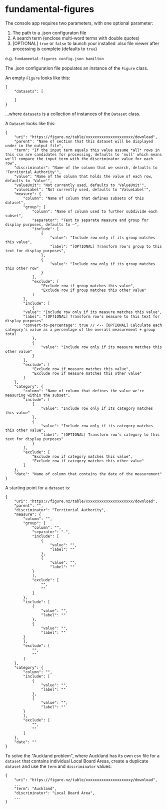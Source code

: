 # fundamental-figures

The console app requires two parameters, with one optional parameter:

1. The path to a .json configuraton file
2. A search term (enclose multi-word terms with double quotes)
3. [OPTIONAL] `true` or `false` to launch your installed .xlsx file viewer after processing is complete (defaults to `true`)

e.g. `fundamental-figures config.json hamilton`

The .json configuration file populates an instance of the `Figure` class. 

An empty `Figure` looks like this:

```
{
    "datasets": [
        
    ]
}
```

…where `datasets` is a collection of instances of the `Dataset` class. 

A `Dataset` looks like this:

```
{
    "uri": "https://figure.nz/table/xxxxxxxxxxxxxxxxxxxxx/download",
    "parent": "Name of section that this dataset will be displayed under in the output file",
    "term": "If the input term equals this value assume *all* rows in this csv are candidates for processing, defaults to 'null' which means we'll compare the input term with the discriminator value for each row",
    "discriminator": "Name of the column that we search, defaults to 'Territorial Authority'",
    "value": "Name of the column that holds the value of each row, defaults to 'Value'",
    "valueUnit": "Not currently used, defaults to 'ValueUnit'",
    "valueLabel": "Not currently used, defaults to 'ValueLabel'",
    "measure": {
        "column": "Name of column that defines subsets of this dataset",
        "group": {
            "column": "Name of column used to further subdivide each subset",
            "separator": "Text to separate measure and group for display purposes, defaults to —",
            "include": [
                {
                    "value": "Include row only if its group matches this value",
                    "label": "[OPTIONAL] Transform row's group to this text for display purposes",					
                },
                {
                    "value": "Include row only if its group matches this other row"
                }
            ],
            "exclude": [
                "Exclude row if group matches this value",
                "Exclude row if group matches this other value"
            ]
        },
        "include": [
            {
		"value": "Include row only if its measure matches this value",
		"label": "[OPTIONAL] Transform row's measure to this text for display purposes"
		"convert-to-percentage": true // <-- [OPTIONAL] Calculate each category's value as a percentage of the overall measurement + group total
            },
            {
                "value": "Include row only if its measure matches this other value"
            }
        ],
        "exclude": [
            "Exclude row if measure matches this value",
            "Exclude row if measure matches this other value"
        ]
    },
    "category": {
        "column": "Name of column that defines the value we're measuring within the subset",
        "include": [
            {
                "value": "Include row only if its category matches this value"
            },
            {
                "value": "Include row only if its category matches this other value",
                "label": "[OPTIONAL] Transform row's category to this text for display purposes"
            }
        ],
        "exclude": [
            "Exclude row if category matches this value",
            "Exclude row if category matches this other value"
        ]
    },
    "date": "Name of column that contains the date of the measurement"
}
```

A starting point for a `dataset` is:

```
{
    "uri": "https://figure.nz/table/xxxxxxxxxxxxxxxxxxxxx/download",
    "parent": "",
    "discriminator": "Territorial Authority",
    "measure": {
        "column": "",
        "group": {
            "column": "",
            "separator": "—",
            "include": [
                {
                    "value": "",
                    "label": ""
                },
                {
                    "value": "",
                    "label": ""
            }
            ],
            "exclude": [
                "",
                ""
            ]
        },
        "include": [
            {
                "value": "",
                "label": ""
            },
            {
                "value": "",
                "label": ""
        }
        ],
        "exclude": [
            "",
            ""
        ]
    },
    "category": {
        "column": "",
        "include": [
            {
                "value": "",
                "label": ""
            },
            {
                "value": "",
                "label": ""
        }
        ],
        "exclude": [
            "",
            ""
        ]
    },
    "date": ""
}
```

To solve the "Auckland problem", where Auckland has its own csv file for a `dataset` that contains individual Local Board Areas, create a duplicate `dataset` and use the `term` and `discriminator` values:

```
{
    "uri": "https://figure.nz/table/xxxxxxxxxxxxxxxxxxxxy/download",
    ...
    "term": "Auckland",
    "discriminator": "Local Board Area",
    ...
}

```
